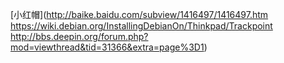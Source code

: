 [小红帽](http://baike.baidu.com/subview/1416497/1416497.htm https://wiki.debian.org/InstallingDebianOn/Thinkpad/Trackpoint http://bbs.deepin.org/forum.php?mod=viewthread&tid=31366&extra=page%3D1)